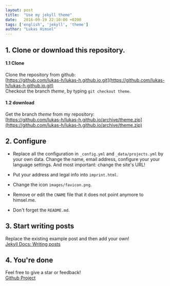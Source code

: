 ```yaml
---
layout: post
title:  "Use my jekyll theme"
date:   2016-09-19 22:10:00 +0200
tags: ['english', 'jekyll', 'theme']
author: "Lukas Himsel"
---
```


## 1. Clone or download this repository.

#### 1.1 Clone
Clone the repository from github:  
[https://github.com/lukas-h/lukas-h.github.io.git](https://github.com/lukas-h/lukas-h.github.io.git)  
Checkout the branch *theme*, by typing `git checkout theme`.

#### 1.2 download
Get the branch *theme* from my repository:  
[https://github.com/lukas-h/lukas-h.github.io/archive/theme.zip](https://github.com/lukas-h/lukas-h.github.io/archive/theme.zip)  

## 2. Configure
- Replace all the configuration in `_config.yml` and `_data/projects.yml` by your own data. Change the name, email address, configure your your language settings. And most important: change the site's URL!  

- Put your address and legal info into `imprint.html`.  

- Change the icon `images/favicon.png`.  

- Remove or edit the `CNAME` file that it does not point anymore to himsel.me.  

- Don't forget the `README.md`.  

## 3. Start writing posts
Replace the existing example post and then add your own!  
[Jekyll Docs: Writing posts](http://jekyllrb.com/docs/posts/)

## 4. You're done
Feel free to give a star or feedback!  
[Github Project](https://github.com/lukas-h/lukas-h.github.io)  
